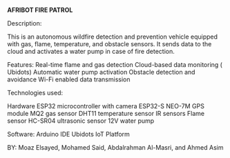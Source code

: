
____________________________________________________________________________________AFRIBOT FIRE PATROL____________________________________________________________________________________

Description:


 This is an autonomous wildfire detection and prevention vehicle equipped with gas, flame, temperature, and obstacle sensors. It sends data to the cloud and activates a water pump in case of fire detection.


Features: Real-time flame and gas detection
 Cloud-based data monitoring ( Ubidots) 
Automatic water pump activation 
Obstacle detection and avoidance
 Wi-Fi enabled data transmission


Technologies used:
 
Hardware ESP32 microcontroller with camera ESP32-S 
NEO-7M GPS module 
MQ2 gas sensor 
DHT11 temperature sensor 
IR sensors Flame sensor 
HC-SR04 ultrasonic sensor 
12V water pump 


Software:
 Arduino IDE
 Ubidots IoT Platform 


BY: Moaz Elsayed, Mohamed Said, Abdalrahman Al-Masri, and Ahmed Asim

